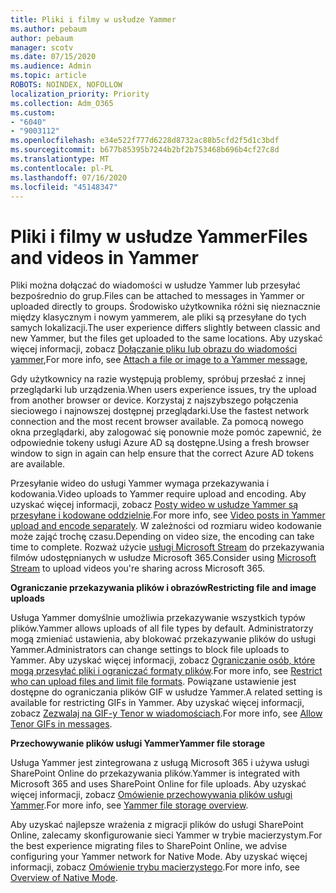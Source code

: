 ```yaml
---
title: Pliki i filmy w usłudze Yammer
ms.author: pebaum
author: pebaum
manager: scotv
ms.date: 07/15/2020
ms.audience: Admin
ms.topic: article
ROBOTS: NOINDEX, NOFOLLOW
localization_priority: Priority
ms.collection: Adm_O365
ms.custom:
- "6040"
- "9003112"
ms.openlocfilehash: e34e522f777d6228d8732ac88b5cfd2f5d1c3bdf
ms.sourcegitcommit: b677b85395b7244b2bf2b753468b696b4cf27c8d
ms.translationtype: MT
ms.contentlocale: pl-PL
ms.lasthandoff: 07/16/2020
ms.locfileid: "45148347"
---
```

# <a name="files-and-videos-in-yammer"></a><span data-ttu-id="97d12-102">Pliki i filmy w usłudze Yammer</span><span class="sxs-lookup"><span data-stu-id="97d12-102">Files and videos in Yammer</span></span>

<span data-ttu-id="97d12-103">Pliki można dołączać do wiadomości w usłudze Yammer lub przesyłać bezpośrednio do grup.</span><span class="sxs-lookup"><span data-stu-id="97d12-103">Files can be attached to messages in Yammer or uploaded directly to groups.</span></span> <span data-ttu-id="97d12-104">Środowisko użytkownika różni się nieznacznie między klasycznym i nowym yammerem, ale pliki są przesyłane do tych samych lokalizacji.</span><span class="sxs-lookup"><span data-stu-id="97d12-104">The user experience differs slightly between classic and new Yammer, but the files get uploaded to the same locations.</span></span> <span data-ttu-id="97d12-105">Aby uzyskać więcej informacji, zobacz [Dołączanie pliku lub obrazu do wiadomości yammer](https://support.microsoft.com/office/attach-a-file-or-image-to-a-yammer-message-f576d4d1-ad66-4ce4-9c43-46cf75978dbf),</span><span class="sxs-lookup"><span data-stu-id="97d12-105">For more info, see [Attach a file or image to a Yammer message](https://support.microsoft.com/office/attach-a-file-or-image-to-a-yammer-message-f576d4d1-ad66-4ce4-9c43-46cf75978dbf),</span></span>  

<span data-ttu-id="97d12-106">Gdy użytkownicy na razie występują problemy, spróbuj przesłać z innej przeglądarki lub urządzenia.</span><span class="sxs-lookup"><span data-stu-id="97d12-106">When users experience issues, try the upload from another browser or device.</span></span> <span data-ttu-id="97d12-107">Korzystaj z najszybszego połączenia sieciowego i najnowszej dostępnej przeglądarki.</span><span class="sxs-lookup"><span data-stu-id="97d12-107">Use the fastest network connection and the most recent browser available.</span></span> <span data-ttu-id="97d12-108">Za pomocą nowego okna przeglądarki, aby zalogować się ponownie może pomóc zapewnić, że odpowiednie tokeny usługi Azure AD są dostępne.</span><span class="sxs-lookup"><span data-stu-id="97d12-108">Using a fresh browser window to sign in again can help ensure that the correct Azure AD tokens are available.</span></span>

<span data-ttu-id="97d12-109">Przesyłanie wideo do usługi Yammer wymaga przekazywania i kodowania.</span><span class="sxs-lookup"><span data-stu-id="97d12-109">Video uploads to Yammer require upload and encoding.</span></span> <span data-ttu-id="97d12-110">Aby uzyskać więcej informacji, zobacz [Posty wideo w usłudze Yammer są przesyłane i kodowane oddzielnie](https://support.microsoft.com/office/video-posts-in-yammer-upload-and-encode-separately-5b3a348e-3a0a-4c4b-95b1-eabdf245ba25).</span><span class="sxs-lookup"><span data-stu-id="97d12-110">For more info, see [Video posts in Yammer upload and encode separately](https://support.microsoft.com/office/video-posts-in-yammer-upload-and-encode-separately-5b3a348e-3a0a-4c4b-95b1-eabdf245ba25).</span></span> <span data-ttu-id="97d12-111">W zależności od rozmiaru wideo kodowanie może zająć trochę czasu.</span><span class="sxs-lookup"><span data-stu-id="97d12-111">Depending on video size, the encoding can take time to complete.</span></span> <span data-ttu-id="97d12-112">Rozważ użycie [usługi Microsoft Stream](https://docs.microsoft.com/stream/overview) do przekazywania filmów udostępnianych w usłudze Microsoft 365.</span><span class="sxs-lookup"><span data-stu-id="97d12-112">Consider using [Microsoft Stream](https://docs.microsoft.com/stream/overview) to upload videos you're sharing across Microsoft 365.</span></span>

<span data-ttu-id="97d12-113">**Ograniczanie przekazywania plików i obrazów**</span><span class="sxs-lookup"><span data-stu-id="97d12-113">**Restricting file and image uploads**</span></span>

<span data-ttu-id="97d12-114">Usługa Yammer domyślnie umożliwia przekazywanie wszystkich typów plików.</span><span class="sxs-lookup"><span data-stu-id="97d12-114">Yammer allows uploads of all file types by default.</span></span> <span data-ttu-id="97d12-115">Administratorzy mogą zmieniać ustawienia, aby blokować przekazywanie plików do usługi Yammer.</span><span class="sxs-lookup"><span data-stu-id="97d12-115">Administrators can change settings to block file uploads to Yammer.</span></span> <span data-ttu-id="97d12-116">Aby uzyskać więcej informacji, zobacz [Ograniczanie osób, które mogą przesyłać pliki i ograniczać formaty plików](https://docs.microsoft.com/yammer/configure-your-yammer-network/configure-yammer#restrict-who-can-upload-files-and-limit-file-formats).</span><span class="sxs-lookup"><span data-stu-id="97d12-116">For more info, see [Restrict who can upload files and limit file formats](https://docs.microsoft.com/yammer/configure-your-yammer-network/configure-yammer#restrict-who-can-upload-files-and-limit-file-formats).</span></span> <span data-ttu-id="97d12-117">Powiązane ustawienie jest dostępne do ograniczania plików GIF w usłudze Yammer.</span><span class="sxs-lookup"><span data-stu-id="97d12-117">A related setting is available for restricting GIFs in Yammer.</span></span> <span data-ttu-id="97d12-118">Aby uzyskać więcej informacji, zobacz [Zezwalaj na GIF-y Tenor w wiadomościach](https://docs.microsoft.com/yammer/configure-your-yammer-network/configure-yammer#allow-tenor-gifs-in-messages).</span><span class="sxs-lookup"><span data-stu-id="97d12-118">For more info, see [Allow Tenor GIFs in messages](https://docs.microsoft.com/yammer/configure-your-yammer-network/configure-yammer#allow-tenor-gifs-in-messages).</span></span>

<span data-ttu-id="97d12-119">**Przechowywanie plików usługi Yammer**</span><span class="sxs-lookup"><span data-stu-id="97d12-119">**Yammer file storage**</span></span>

<span data-ttu-id="97d12-120">Usługa Yammer jest zintegrowana z usługą Microsoft 365 i używa usługi SharePoint Online do przekazywania plików.</span><span class="sxs-lookup"><span data-stu-id="97d12-120">Yammer is integrated with Microsoft 365 and uses SharePoint Online for file uploads.</span></span> <span data-ttu-id="97d12-121">Aby uzyskać więcej informacji, zobacz [Omówienie przechowywania plików usługi Yammer](https://docs.microsoft.com/yammer/get-started-with-yammer/file-storage).</span><span class="sxs-lookup"><span data-stu-id="97d12-121">For more info, see [Yammer file storage overview](https://docs.microsoft.com/yammer/get-started-with-yammer/file-storage).</span></span> 

<span data-ttu-id="97d12-122">Aby uzyskać najlepsze wrażenia z migracji plików do usługi SharePoint Online, zalecamy skonfigurowanie sieci Yammer w trybie macierzystym.</span><span class="sxs-lookup"><span data-stu-id="97d12-122">For the best experience migrating files to SharePoint Online, we advise configuring your Yammer network for Native Mode.</span></span> <span data-ttu-id="97d12-123">Aby uzyskać więcej informacji, zobacz [Omówienie trybu macierzystego](https://docs.microsoft.com/yammer/configure-your-yammer-network/overview-native-mode).</span><span class="sxs-lookup"><span data-stu-id="97d12-123">For more info, see [Overview of Native Mode](https://docs.microsoft.com/yammer/configure-your-yammer-network/overview-native-mode).</span></span> 